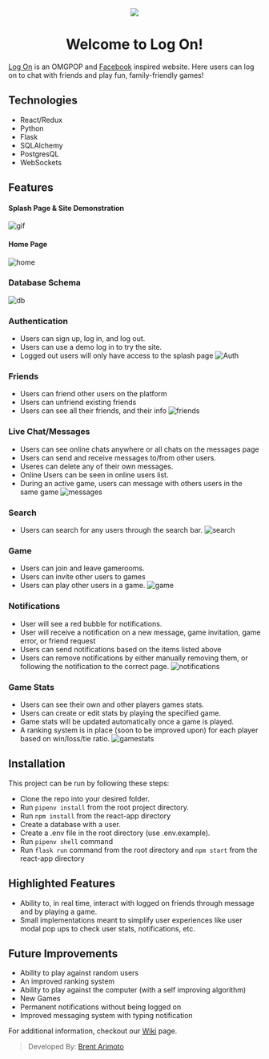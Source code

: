 
<div align="center">
   <img src="https://github.com/brentarimoto/Log-On/blob/main/react-app/src/images/Log-On-Icon.png">
   <h1>Welcome to Log On!</h1>
</div>

[Log On](https://woofwoof-app.herokuapp.com/) is an OMGPOP and [Facebook](https://www.slack.com) inspired website. Here users can log on to chat with friends and play fun, family-friendly games!

## Technologies
- React/Redux
- Python
- Flask
- SQLAlchemy
- PostgresQL
- WebSockets

## Features
#### Splash Page & Site Demonstration
![gif](https://github.com/brentarimoto/Log-On/blob/main/wiki/LogOn.gif)

#### Home Page
![home](https://github.com/brentarimoto/Log-On/blob/main/wiki/Home.PNG)

### Database Schema
![db](https://github.com/brentarimoto/Log-On/blob/main/wiki/Schema/Log-On%20Database%20Schema.png)

### Authentication
- Users can sign up, log in, and log out.
- Users can use a demo log in to try the site.
- Logged out users will only have access to the splash page
![Auth](https://github.com/brentarimoto/Log-On/blob/main/wiki/Auth.PNG)

### Friends
- Users can friend other users on the platform
- Users can unfriend existing friends
- Users can see all their friends, and their info
![friends](https://github.com/brentarimoto/Log-On/blob/main/wiki/Friends.PNG)

### Live Chat/Messages
- Users can see online chats anywhere or all chats on the messages page
- Users can send and receive messages to/from other users.
- Useres can delete any of their own messages.
- Online Users can be seen in online users list.
- During an active game, users can message with others users in the same game
![messages](https://github.com/brentarimoto/Log-On/blob/main/wiki/Messages.PNG)

### Search
- Users can search for any users through the search bar.
![search](https://github.com/brentarimoto/Log-On/blob/main/wiki/Search.PNG)

### Game
- Users can join and leave gamerooms.
- Users can invite other users to games
- Users can play other users in a game. 
![game](https://github.com/brentarimoto/Log-On/blob/main/wiki/Game.PNG)

### Notifications
- User will see a red bubble for notifications. 
- User will receive a notification on a new message, game invitation, game error, or friend request
- Users can send notifications based on the items listed above
- Users can remove notifications by either manually removing them, or following the notification to the correct page.
![notifications](https://github.com/brentarimoto/Log-On/blob/main/wiki/Notifications.PNG)

### Game Stats
- Users can see their own and other players games stats.
- Users can create or edit stats by playing the specified game.
- Game stats will be updated automatically once a game is played.
- A ranking system is in place (soon to be improved upon) for each player based on win/loss/tie ratio.
![gamestats](https://github.com/brentarimoto/Log-On/blob/main/wiki/GameStats.PNG)

## Installation
This project can be run by following these steps:

- Clone the repo into your desired folder.
- Run `pipenv install` from the root project directory.
- Run `npm install` from the react-app directory
- Create a database with a user.
- Create a .env file in the root directory (use .env.example).
- Run `pipenv shell` command
- Run `flask run` command from the root directory and `npm start` from the react-app directory


## Highlighted Features
- Ability to, in real time, interact with logged on friends through message and by playing a game.
- Small implementations meant to simplify user experiences like user modal pop ups to check user stats, notifications, etc.


## Future Improvements

- Ability to play against random users
- An improved ranking system
- Ability to play against the computer (with a self improving algorithm)
- New Games
- Permanent notifications without being logged on
- Improved messaging system with typing notification

For additional information, checkout our [Wiki](https://github.com/brentarimoto/Log-On/wiki) page.

> Developed By: [Brent Arimoto](https://github.com/brentarimoto)
